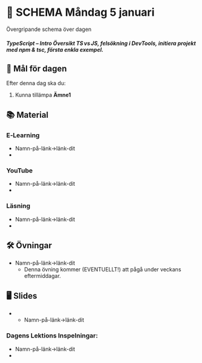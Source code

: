 # 📅 SCHEMA Måndag 5 januari

Övergripande schema över dagen

##### TypeScript – Intro Översikt TS vs JS, felsökning i DevTools, initiera projekt med npm & tsc, första enkla exempel.

## 🎯 Mål för dagen

Efter denna dag ska du:
1.  Kunna tillämpa **Ämne1** 

## 📚 Material

### E‑Learning
* Namn-på-länk->länk-dit
* 
### YouTube
* Namn-på-länk->länk-dit
* 

  ### Läsning
* Namn-på-länk->länk-dit
* 

## 🛠️ Övningar
* Namn-på-länk->länk-dit
  * Denna övning kommer (EVENTUELLT!) att pågå under veckans eftermiddagar.

## 🖥️ Slides
* * Namn-på-länk->länk-dit


### Dagens Lektions Inspelningar:
* Namn-på-länk->länk-dit
* 
